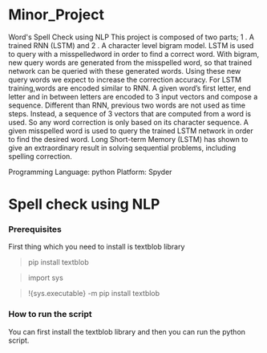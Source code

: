 # Minor_Project
Word's Spell Check using NLP
This project is composed of two parts;
1 . A trained RNN (LSTM) and
2 . A character level bigram model. 
LSTM is used to query with a misspelledword in order to find a correct word.
With bigram, new query words are generated from the misspelled word, so that trained network can be queried with these generated words.
Using these new query words we expect to increase the correction accuracy.
For LSTM training,words are encoded similar to RNN.
A given word’s first letter, end letter and in between letters are encoded to 3 input vectors and compose a sequence.
Different than RNN, previous two words are not used as time steps.
Instead, a sequence of 3 vectors that are computed from a word is used. 
So any word correction is only based on its character sequence.
A given misspelled word is used to query the trained LSTM network in order to find the desired word.
Long Short-term Memory (LSTM) has shown to give an extraordinary result in solving sequential problems, including spelling correction.

Programming Language: python 
Platform: Spyder

# Spell check using NLP
### Prerequisites

First thing which you need to install is textblob library
<!--Install library-->
>pip install textblob

>import sys 
<!--command-->
>!{sys.executable} -m pip install textblob 

### How to run the script

You can first install the textblob library and then you can run the python script.

